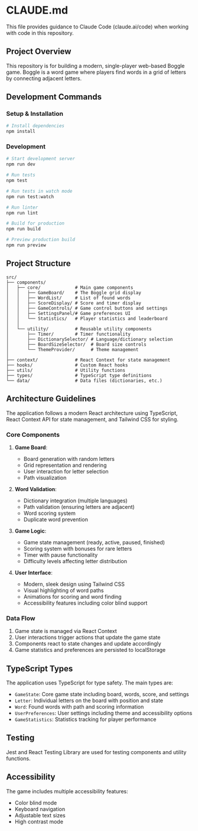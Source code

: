 # CLAUDE.md

This file provides guidance to Claude Code (claude.ai/code) when working with code in this repository.

## Project Overview

This repository is for building a modern, single-player web-based Boggle game. Boggle is a word game where players find words in a grid of letters by connecting adjacent letters.

## Development Commands

### Setup & Installation
```bash
# Install dependencies
npm install
```

### Development
```bash
# Start development server
npm run dev

# Run tests
npm test

# Run tests in watch mode
npm run test:watch

# Run linter
npm run lint

# Build for production
npm run build

# Preview production build
npm run preview
```

## Project Structure

```
src/
├── components/
│   ├── core/             # Main game components
│   │   ├── GameBoard/    # The Boggle grid display
│   │   ├── WordList/     # List of found words
│   │   ├── ScoreDisplay/ # Score and timer display
│   │   ├── GameControls/ # Game control buttons and settings
│   │   ├── SettingsPanel/# Game preferences UI
│   │   └── Statistics/   # Player statistics and leaderboard
│   │
│   └── utility/          # Reusable utility components
│       ├── Timer/        # Timer functionality
│       ├── DictionarySelector/ # Language/dictionary selection
│       ├── BoardSizeSelector/  # Board size controls
│       └── ThemeProvider/      # Theme management
│
├── context/              # React Context for state management
├── hooks/                # Custom React hooks
├── utils/                # Utility functions
├── types/                # TypeScript type definitions
└── data/                 # Data files (dictionaries, etc.)
```

## Architecture Guidelines

The application follows a modern React architecture using TypeScript, React Context API for state management, and Tailwind CSS for styling.

### Core Components

1. **Game Board**: 
   - Board generation with random letters
   - Grid representation and rendering
   - User interaction for letter selection
   - Path visualization

2. **Word Validation**:
   - Dictionary integration (multiple languages)
   - Path validation (ensuring letters are adjacent)
   - Word scoring system
   - Duplicate word prevention

3. **Game Logic**:
   - Game state management (ready, active, paused, finished)
   - Scoring system with bonuses for rare letters
   - Timer with pause functionality
   - Difficulty levels affecting letter distribution

4. **User Interface**:
   - Modern, sleek design using Tailwind CSS
   - Visual highlighting of word paths
   - Animations for scoring and word finding
   - Accessibility features including color blind support

### Data Flow

1. Game state is managed via React Context
2. User interactions trigger actions that update the game state
3. Components react to state changes and update accordingly
4. Game statistics and preferences are persisted to localStorage

## TypeScript Types

The application uses TypeScript for type safety. The main types are:

- `GameState`: Core game state including board, words, score, and settings
- `Letter`: Individual letters on the board with position and state
- `Word`: Found words with path and scoring information
- `UserPreferences`: User settings including theme and accessibility options
- `GameStatistics`: Statistics tracking for player performance

## Testing

Jest and React Testing Library are used for testing components and utility functions.

## Accessibility

The game includes multiple accessibility features:
- Color blind mode
- Keyboard navigation
- Adjustable text sizes
- High contrast mode
